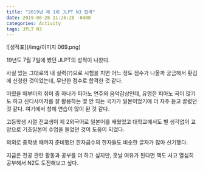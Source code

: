 ```yaml
---
title: "2019년 제 1회 JLPT N3 합격"
date: 2019-08-28 11:26:28 -0400
categories: Activity
tags: JPLT N3
---
```



![성적표](/img/이미지 069.png)

19년도 7월 7일에 봤던 JLPT의 성적이 나왔다.

사실 있는 그대로의 내 실력(?)으로 시험을 치면 어느 정도 점수가 나올까 궁금해서 홧김에 신청한 것이었는데, 무난한 점수로 합격한 것 같다.

어렸을 때부터의 취미 중 하나가 피아노 연주와 음악감상인데, 유명한 피아노 곡이 많기도 하고 신디사이저를 잘 활용하는 몇 안 되는 국가가 일본이었기에 더 자주 듣고 끌렸던 것 같다. 여기에서 청해 연습이 많이 된 것 같다.

고등학생 시절 전교생이 제 2외국어로 일본어를 배웠었고 대학교에서도 별 생각없이 교양으로 기초일본어 수업을 들었던 것이 도움이 되었다.

의외로 중학생 때까지 준비했던 한자급수의 한자들도 비슷한 글자가 많아 신기했다.

지금은 전공 관련 활동과 공부를 더 하고 싶지만, 훗날 여유가 된다면 책도 사고 열심히 공부해서 N2도 도전해보고 싶다.
